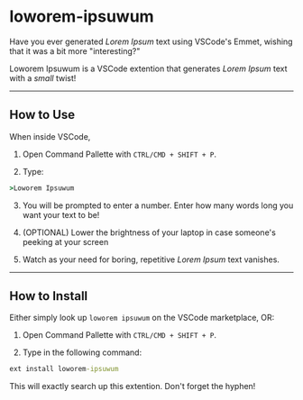 # loworem-ipsuwum

Have you ever generated *Lorem Ipsum* text using VSCode's Emmet, wishing that it was a bit more "interesting?"

Loworem Ipsuwum is a VSCode extention that generates *Lorem Ipsum* text with a *small* twist!

---

## How to Use

When inside VSCode,

1. Open Command Pallette with `CTRL/CMD + SHIFT + P`.

2. Type:

```cmd
>Loworem Ipsuwum
```

3. You will be prompted to enter a number. Enter how many words long you want your text to be!

4. (OPTIONAL) Lower the brightness of your laptop in case someone's peeking at your screen

5. Watch as your need for boring, repetitive *Lorem Ipsum* text vanishes.

---

## How to Install

Either simply look up `loworem ipsuwum` on the VSCode marketplace, OR:

1. Open Command Pallette with `CTRL/CMD + SHIFT + P`.

2. Type in the following command:

```cmd
ext install loworem-ipsuwum
```

This will exactly search up this extention. Don't forget the hyphen!
